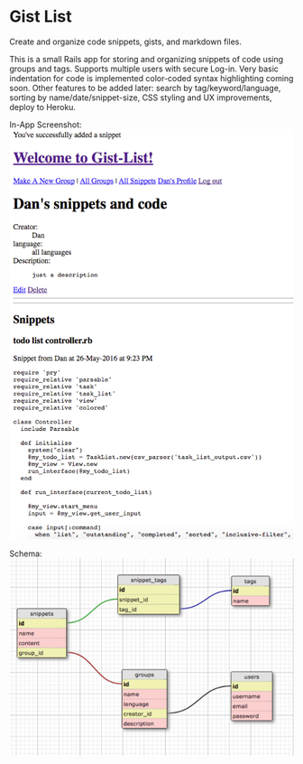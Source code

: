 # Gist List
Create and organize code snippets, gists, and markdown files.

This is a small Rails app for storing and organizing snippets of code using groups and tags. Supports multiple users with secure Log-in. Very basic indentation for code is implemented color-coded syntax highlighting coming soon. Other features to be added later: search by tag/keyword/language, sorting by name/date/snippet-size, CSS styling and UX improvements, deploy to Heroku.

In-App Screenshot:
![alt text][basic-interface-1]

[basic-interface-1]: https://github.com/dandersen2/DA-gist-list/blob/master/bare-bones-user-interface.png "App Screenshot 1"

Schema:
![alt text][gist-list-schema]

[gist-list-schema]: https://github.com/dandersen2/DA-gist-list/blob/master/gist-list-schema.png "Schema 1"
